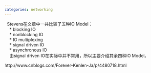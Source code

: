 ```yaml
---
categories: networking
---
```

<p>&nbsp; Stevens在文章中一共比较了五种IO Model：<br />&nbsp;&nbsp;&nbsp; * blocking IO<br />&nbsp;&nbsp;&nbsp; * nonblocking IO<br />&nbsp;&nbsp;&nbsp; * IO multiplexing<br />&nbsp;&nbsp;&nbsp; * signal driven IO<br />&nbsp;&nbsp;&nbsp; * asynchronous IO<br />&nbsp;&nbsp;&nbsp; 由signal driven IO在实际中并不常用，所以主要介绍其余四种IO Model。</p>
<p>http://www.cnblogs.com/Forever-Kenlen-Ja/p/4480718.html</p>